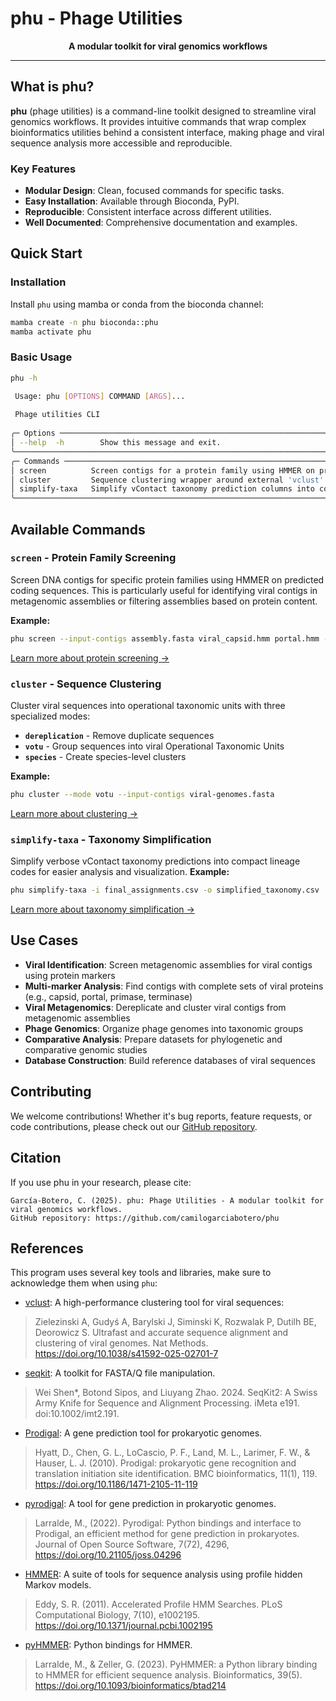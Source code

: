 # phu - Phage Utilities

<div align="center">
  <strong>A modular toolkit for viral genomics workflows</strong>
</div>

---

## What is phu?

**phu** (phage utilities) is a command-line toolkit designed to streamline viral genomics workflows. It provides intuitive commands that wrap complex bioinformatics utilities behind a consistent interface, making phage and viral sequence analysis more accessible and reproducible.

### Key Features

- **Modular Design**: Clean, focused commands for specific tasks.
- **Easy Installation**: Available through Bioconda, PyPI.
- **Reproducible**: Consistent interface across different utilities.
- **Well Documented**: Comprehensive documentation and examples.

## Quick Start

### Installation

Install `phu` using mamba or conda from the bioconda channel:

```bash
mamba create -n phu bioconda::phu
mamba activate phu
```

### Basic Usage

```bash
phu -h

 Usage: phu [OPTIONS] COMMAND [ARGS]...                                                       
                                                                                              
 Phage utilities CLI                                                                          
                                                                                              
╭─ Options ──────────────────────────────────────────────────────────────────────────────────╮
│ --help  -h        Show this message and exit.                                              │
╰────────────────────────────────────────────────────────────────────────────────────────────╯
╭─ Commands ─────────────────────────────────────────────────────────────────────────────────╮
│ screen          Screen contigs for a protein family using HMMER on predicted CDS.          │
│ cluster         Sequence clustering wrapper around external 'vclust' with three modes.     │
│ simplify-taxa   Simplify vContact taxonomy prediction columns into compact lineage codes.  │
╰────────────────────────────────────────────────────────────────────────────────────────────╯
```

## Available Commands

### `screen` - Protein Family Screening

Screen DNA contigs for specific protein families using HMMER on predicted coding sequences. This is particularly useful for identifying viral contigs in metagenomic assemblies or filtering assemblies based on protein content.

**Example:**
```bash
phu screen --input-contigs assembly.fasta viral_capsid.hmm portal.hmm --combine-mode all
```

[Learn more about protein screening →](commands/screen.md)

### `cluster` - Sequence Clustering


Cluster viral sequences into operational taxonomic units with three specialized modes:

- **`dereplication`** - Remove duplicate sequences
- **`votu`** - Group sequences into viral Operational Taxonomic Units
- **`species`** - Create species-level clusters

**Example:**
```bash
phu cluster --mode votu --input-contigs viral-genomes.fasta
```

[Learn more about clustering →](commands/cluster.md)


### `simplify-taxa` - Taxonomy Simplification

Simplify verbose vContact taxonomy predictions into compact lineage codes for easier analysis and visualization.
**Example:**
```bash
phu simplify-taxa -i final_assignments.csv -o simplified_taxonomy.csv
```

[Learn more about taxonomy simplification →](commands/simplify-taxa.md)

## Use Cases

- **Viral Identification**: Screen metagenomic assemblies for viral contigs using protein markers
- **Multi-marker Analysis**: Find contigs with complete sets of viral proteins (e.g., capsid, portal, primase, terminase)
- **Viral Metagenomics**: Dereplicate and cluster viral contigs from metagenomic assemblies
- **Phage Genomics**: Organize phage genomes into taxonomic groups
- **Comparative Analysis**: Prepare datasets for phylogenetic and comparative genomic studies
- **Database Construction**: Build reference databases of viral sequences

## Contributing

We welcome contributions! Whether it's bug reports, feature requests, or code contributions, please check out our [GitHub repository](https://github.com/camilogarciabotero/phu).

## Citation

If you use phu in your research, please cite:

```
García-Botero, C. (2025). phu: Phage Utilities - A modular toolkit for viral genomics workflows. 
GitHub repository: https://github.com/camilogarciabotero/phu
```

## References

This program uses several key tools and libraries, make sure to acknowledge them when using `phu`:

- [vclust](https://github.com/refresh-bio/vclust): A high-performance clustering tool for viral sequences:
> Zielezinski A, Gudyś A, Barylski J, Siminski K, Rozwalak P, Dutilh BE, Deorowicz S. Ultrafast and accurate sequence alignment and clustering of viral genomes. Nat Methods. https://doi.org/10.1038/s41592-025-02701-7

- [seqkit](https://bioinf.shenwei.me/seqkit/): A toolkit for FASTA/Q file manipulation.
> Wei Shen*, Botond Sipos, and Liuyang Zhao. 2024. SeqKit2: A Swiss Army Knife for Sequence and Alignment Processing. iMeta e191. doi:10.1002/imt2.191.

- [Prodigal](https://github.com/hyattpd/prodigal): A gene prediction tool for prokaryotic genomes.
> Hyatt, D., Chen, G. L., LoCascio, P. F., Land, M. L., Larimer, F. W., & Hauser, L. J. (2010). Prodigal: prokaryotic gene recognition and translation initiation site identification. BMC bioinformatics, 11(1), 119. https://doi.org/10.1186/1471-2105-11-119

- [pyrodigal](https://pyrodigal.readthedocs.io/en/stable/): A tool for gene prediction in prokaryotic genomes.
> Larralde, M., (2022). Pyrodigal: Python bindings and interface to Prodigal, an efficient method for gene prediction in prokaryotes. Journal of Open Source Software, 7(72), 4296, https://doi.org/10.21105/joss.04296

- [HMMER](http://hmmer.org/): A suite of tools for sequence analysis using profile hidden Markov models.
> Eddy, S. R. (2011). Accelerated Profile HMM Searches. PLoS Computational Biology, 7(10), e1002195. https://doi.org/10.1371/journal.pcbi.1002195

- [pyHMMER](https://pyhmmer.readthedocs.io/en/latest/): Python bindings for HMMER.
> Larralde, M., & Zeller, G. (2023). PyHMMER: a Python library binding to HMMER for efficient sequence analysis. Bioinformatics, 39(5). https://doi.org/10.1093/bioinformatics/btad214